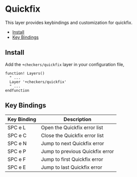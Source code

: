 # Quickfix

This layer provides keybindings and customization for quickfix.

- [Install](#install)
- [Key Bindings](#key-bindings)

## Install

Add the `+checkers/quickfix` layer in your configuration file,

```viml
function! Layers()
  " ...
  Layer '+checkers/quickfix'
  " ...
endfunction
```

## Key Bindings

Key Binding | Description
----------- | -------------------------------
SPC e L     | Open the Quickfix error list
SPC e C     | Close the Quickfix error list
SPC e N     | Jump to next Quickfix error
SPC e P     | Jump to previous Quickfix error
SPC e F     | Jump to first Quickfix error
SPC e E     | Jump to last Quickfix error
